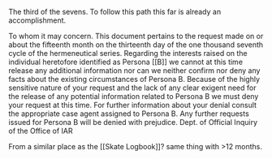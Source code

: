The third of the sevens. To follow this path this far is already an accomplishment.

To whom it may concern.
This document pertains to the request made on or about the fifteenth month on the thirteenth day of the one thousand seventh cycle of the hermeneutical series.
Regarding the interests raised on the individual heretofore identified as Persona [[B]] we cannot at this time release any additional information nor can we neither confirm nor deny any facts about the existing circumstances of Persona B.
Because of the highly sensitive nature of your request and the lack of any clear exigent need for the release of any potential information related to Persona B we must deny your request at this time.
For further information about your denial consult the appropriate case agent assigned to Persona B.
Any further requests issued for Persona B will be denied with prejudice.
Dept. of Official Inquiry of the Office of IAR

From a similar place as the [[Skate Logbook]]? same thing with >12 months.